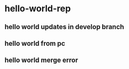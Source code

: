 # hello-world-rep

## hello world updates in develop branch

## hello world from pc

## hello world merge error
